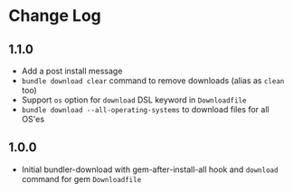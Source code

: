 # Change Log

## 1.1.0

- Add a post install message
- `bundle download clear` command to remove downloads (alias as `clean` too)
- Support `os` option for `download` DSL keyword in `Downloadfile`
- `bundle download --all-operating-systems` to download files for all OS'es

## 1.0.0

- Initial bundler-download with gem-after-install-all hook and `download` command for gem `Downloadfile`
